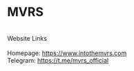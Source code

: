 # MVRS

<br/> Website Links
<br/><br/> Homepage: https://www.intothemvrs.com
<br/> Telegram: https://t.me/mvrs_official

